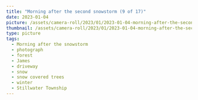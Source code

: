 ```yaml
---
title: "Morning after the second snowstorm (9 of 17)"
date: 2023-01-04
picture: /assets/camera-roll/2023/01/2023-01-04-morning-after-the-second-snowstorm-09/20230104_172012796_iOS.jpg
thumbnail: /assets/camera-roll/2023/01/2023-01-04-morning-after-the-second-snowstorm-09/20230104_172012796_iOS-thumbnail.jpg
type: picture
tags:
  - Morning after the snowstorm
  - photograph
  - forest
  - James
  - driveway
  - snow
  - snow covered trees
  - winter
  - Stillwater Township
---
```


